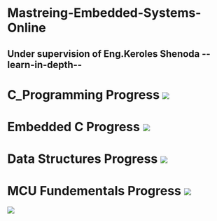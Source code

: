 # Mastreing-Embedded-Systems-Online 
## Under supervision of Eng.Keroles Shenoda --learn-in-depth--
# C_Programming Progress ![](https://geps.dev/progress/100)
# Embedded C  Progress ![](https://geps.dev/progress/100)
# Data Structures  Progress ![](https://geps.dev/progress/100)
# MCU Fundementals  Progress ![](https://geps.dev/progress/50)

![](https://staticlearn.shine.com/l/m/images/blog/Embedded_System_Intro_Types_Applications_Architecture_and_Examples.jpg)

